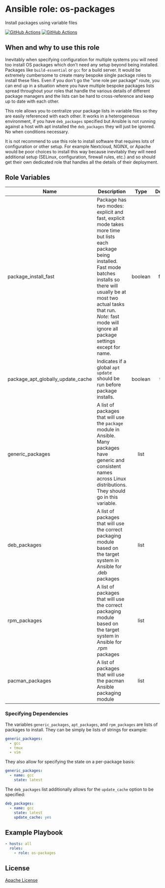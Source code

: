Ansible role: os-packages
==================================

Install packages using variable files

[![GitHub Actions](https://github.com/chasinglogic/ansible-role-os-packages/workflows/Molecule%20Test/badge.svg)](https://github.com/chasinglogic/ansible-role-os-packages/actions?query=workflow%3A%22Molecule+Test%22)
[![GitHub Actions](https://github.com/chasinglogic/ansible-role-os-packages/workflows/Release/badge.svg)](https://github.com/chasinglogic/ansible-role-os-packages/actions?query=workflow%3A%22Release%22)

When and why to use this role
--------------------------

Inevitably when specifying configuration for multiple systems you will
need too install OS packages which don't need any setup beyond being
installed. Packages like `build-essential` or `gcc` for a build
server. It would be extremely cumbersome to create many bespoke single
package roles to install these files. Even if you don't go the "one
role per package" route, you can end up in a situation where you have
multiple bespoke packages lists spread throughout your roles that
handle the various details of different package managers and the lists
can be hard to cross-reference and keep up to date with each other.

This role allows you to centralize your package lists in variable
files so they are easily referenced with each other. It works in a 
heterogeneous environment, if you have `deb_packages` specified but
Ansible is not running against a host with apt installed the
`deb_packages` they will just be ignored. No when conditions necessary.

It is not recommend to use this role to install software that requires
lots of configuration or other setup. For example Nextcloud, NGINX, or
Apache would be poor choices to install this way because inevitably
they will need additional setup (SELinux, configuration, firewall
rules, etc.) and so should get their own dedicated role that handles
all the details of their deployment.

Role Variables
--------------

| Name                                  | Description                                                                                                                                                                                                                                                                | Type    | Default | Required |
|---------------------------------------|----------------------------------------------------------------------------------------------------------------------------------------------------------------------------------------------------------------------------------------------------------------------------|:-------:|:-------:|:--------:|
| package\_install\_fast                | Package has two modes: explicit and fast, explicit mode takes more time but lists each package being installed. Fast mode batches installs so there will usually be at most two actual tasks that run. *Note:* fast mode will ignore all package settings except for name. | boolean | false   | no       |
| package\_apt\_globally\_update\_cache | Indicates if a global `apt update` should be run before package installs.                                                                                                                                                                                                  | boolean | true    | no       |
| generic_packages                      | A list of packages that will use the `package` module in Ansible. Many packages have generic and consistent names across Linux distributions. They should go in this variable.                                                                                             | list    | []      | no       |
| deb_packages                          | A list of packages that will use the correct packaging module based on the target system in Ansible for .deb packages                                                                                                                                                                                 | list    | []      | no       |
| rpm_packages                          | A list of packages that will use the correct packaging module based on the target system in Ansible for .rpm packages                                                                                                                                                                                 | list    | []      | no       |
| pacman_packages                          | A list of packages that will use the pacman Ansible packaging module                                                                                                                                                                                 | list    | []      | no       |

### Specifying Dependencies

The variables `generic_packages`, `apt_packages`, and `rpm_packages`
are lists of packages to install. They can be simply be lists of strings for example:

```yaml
generic_packages:
  - gcc
  - tmux
  - vim
```

They also allow for specifying the state on a per-package basis:

```yaml
generic_packages:
  - name: gcc
    state: latest
```

The `deb_packages` list additionally allows for the `update_cache` option to be specified:

```yaml
deb_packages:
  - name: gcc
    state: latest
    update_cache: yes
```

Example Playbook
----------------

```yaml
- hosts: all
  roles:
    - role: os-packages
```

License
-------

[Apache License](LICENSE)

